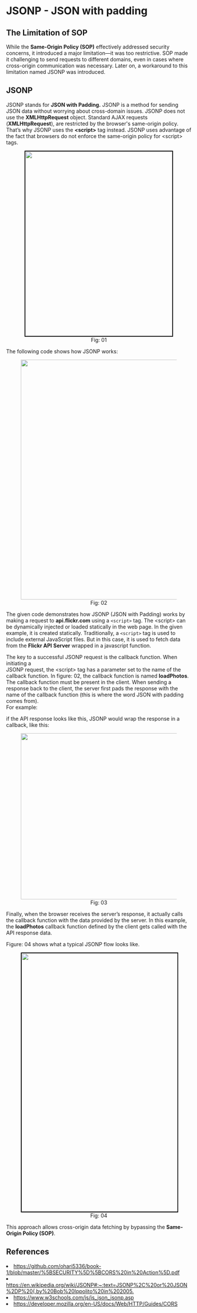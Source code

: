 # JSONP \- JSON with padding

## **The Limitation of SOP**

While the **Same-Origin Policy (SOP)** effectively addressed security concerns, it introduced a major limitation—it was too restrictive. SOP made it challenging to send requests to different domains, even in cases where cross-origin communication was necessary. Later on, a workaround to this limitation named JSONP was introduced.

## JSONP

JSONP stands for **JSON with Padding.** JSONP is a method for sending JSON data without worrying about cross-domain issues. JSONP does not use the **XMLHttpRequest** object. Standard AJAX requests (**XMLHttpRequest**), are restricted by the browser's same-origin policy. That’s why JSONP uses the **\<script\>** tag instead. JSONP uses advantage of the fact that browsers do not enforce the same-origin policy for \<script\> tags.

<figure>
	<div align="center">
	<img src="/data/CORS/assets/image3.png" height="500" width="400" style="border: 2px solid black;"></div>
	<figcaption style="text-align: center">Fig: 01</figcaption>  
</figure>



The following code shows how JSONP works: 


<figure>
	<div align="center">
	<img src="/data/CORS/assets/image5.png" height="650" width="550">
	</div>
	<figcaption style="text-align: center">Fig: 02</figcaption>  
</figure>

The given code demonstrates how JSONP (JSON with Padding) works by making a request to **api.flickr.com** using a `<script>` tag. The \<script\> can be dynamically injected or loaded statically in the web page. In the given example, it is created statically. Traditionally, a `<script>` tag is used to include external JavaScript files. But in this case, it is used to fetch data from the **Flickr API** **Server** wrapped in a javascript function.

The key to a successful JSONP request is the callback function. When initiating a  
JSONP request, the \<script\> tag has a parameter set to the name of the callback function. In figure: 02, the callback function is named **loadPhotos**. The callback function must be present in the client. When sending a response back to the client, the server first pads the response with the name of the callback function (this is where the word JSON with padding comes from).   
For example: 

if the API response looks like this, JSONP would wrap the response in a callback, like this:   
<figure>
	<div align="center">
	<img src="/data/CORS/assets/image4.png" height="450" width="450"></div>
	<figcaption style="text-align: center">Fig: 03</figcaption>  
</figure>

Finally, when the browser receives the server’s response, it actually calls the callback function with the data provided by the server. In this example, the **loadPhotos** callback function defined by the client gets called with the API response data. 

Figure: 04 shows what a typical JSONP flow looks like. 

<figure>
	<div align="center">
	<img src="/data/CORS/assets/image6.png" height="700" width="600" style="border: 2px solid black;"></div>
	<figcaption style="text-align: center">Fig: 04</figcaption>  
</figure>

This approach allows cross-origin data fetching by bypassing the **Same-Origin Policy (SOP)**. 


## References
<li><a href='https://github.com/ohari5336/book-1/blob/master/%5BSECURITY%5D%5BCORS%20in%20Action%5D.pdf'>https://github.com/ohari5336/book-1/blob/master/%5BSECURITY%5D%5BCORS%20in%20Action%5D.pdf 
<li><a href='https://en.wikipedia.org/wiki/JSONP#:~:text=JSONP%2C%20or%20JSON%2DP%20(,by%20Bob%20Ippolito%20in%202005'>https://en.wikipedia.org/wiki/JSONP#:~:text=JSONP%2C%20or%20JSON%2DP%20(,by%20Bob%20Ippolito%20in%202005.  
<li><a href='https://www.w3schools.com/js/js_json_jsonp.asp'>https://www.w3schools.com/js/js_json_jsonp.asp</a>
<li><a href='https://developer.mozilla.org/en-US/docs/Web/HTTP/Guides/CORS'>https://developer.mozilla.org/en-US/docs/Web/HTTP/Guides/CORS</a>